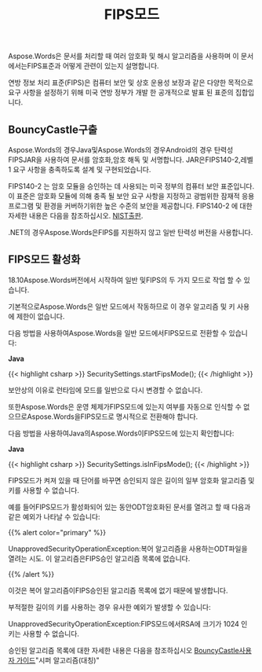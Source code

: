 ﻿---
title: FIPS모드
second_title: Aspose.WordsJava
articleTitle: FIPS모드
linktitle: FIPS모드
description: "Java의Aspose.Words은FIPS표준을 준수하기 위해 문서를 처리할 때 여러 암호화 및 해시 알고리즘을 사용합니다."
type: docs
weight: 80
url: /ko/java/fips-mode/
timestamp: 2024-05-08-10-19-58
---

Aspose.Words은 문서를 처리할 때 여러 암호화 및 해시 알고리즘을 사용하며 이 문서에서는FIPS표준과 어떻게 관련이 있는지 설명합니다.

연방 정보 처리 표준(FIPS)은 컴퓨터 보안 및 상호 운용성 보장과 같은 다양한 목적으로 요구 사항을 설정하기 위해 미국 연방 정부가 개발 한 공개적으로 발표 된 표준의 집합입니다.

## BouncyCastle구출

Aspose.Words의 경우Java및Aspose.Words의 경우Android의 경우 탄력성FIPSJAR을 사용하여 문서를 암호화,암호 해독 및 서명합니다. JAR은FIPS140-2,레벨 1 요구 사항을 충족하도록 설계 및 구현되었습니다.

FIPS140-2 는 암호 모듈을 승인하는 데 사용되는 미국 정부의 컴퓨터 보안 표준입니다. 이 표준은 암호화 모듈에 의해 충족 될 보안 요구 사항을 지정하고 광범위한 잠재적 응용 프로그램 및 환경을 커버하기위한 높은 수준의 보안을 제공합니다. FIPS140-2 에 대한 자세한 내용은 다음을 참조하십시오. [NIST출판](https://www.nist.gov/publications/security-requirements-cryptographic-modules-includes-change-notices-1232002?pub_id=902003).

.NET의 경우Aspose.Words은FIPS를 지원하지 않고 일반 탄력성 버전을 사용합니다.

## FIPS모드 활성화

18.10Aspose.Words버전에서 시작하여 일반 및FIPS의 두 가지 모드로 작업 할 수 있습니다.

기본적으로Aspose.Words은 일반 모드에서 작동하므로 이 경우 알고리즘 및 키 사용에 제한이 없습니다.

다음 방법을 사용하여Aspose.Words을 일반 모드에서FIPS모드로 전환할 수 있습니다:

**Java**

{{< highlight csharp >}}
SecuritySettings.startFipsMode();
{{< /highlight >}}

보안상의 이유로 런타임에 모드를 일반으로 다시 변경할 수 없습니다.

또한Aspose.Words은 운영 체제가FIPS모드에 있는지 여부를 자동으로 인식할 수 없으므로Aspose.Words을FIPS모드로 명시적으로 전환해야 합니다.

다음 방법을 사용하여Java의Aspose.Words이FIPS모드에 있는지 확인합니다:

**Java**

{{< highlight csharp >}}
SecuritySettings.isInFipsMode();
{{< /highlight >}}

FIPS모드가 켜져 있을 때 단어를 바꾸면 승인되지 않은 길이의 일부 암호화 알고리즘 및 키를 사용할 수 없습니다.

예를 들어FIPS모드가 활성화되어 있는 동안ODT암호화된 문서를 열려고 할 때 다음과 같은 예외가 나타날 수 있습니다:

{{% alert color="primary" %}}

UnapprovedSecurityOperationException:복어 알고리즘을 사용하는ODT파일을 열려는 시도. 이 알고리즘은FIPS승인 알고리즘 목록에 없습니다.

{{% /alert %}}

이것은 복어 알고리즘이FIPS승인된 알고리즘 목록에 없기 때문에 발생합니다.

부적절한 길이의 키를 사용하는 경우 유사한 예외가 발생할 수 있습니다:

UnapprovedSecurityOperationException:FIPS모드에서RSA에 크기가 1024 인 키는 사용할 수 없습니다.

승인된 알고리즘 목록에 대한 자세한 내용은 다음을 참조하십시오 [BouncyCastle사용자 가이드](https://downloads.bouncycastle.org/fips-java/docs/BC-FJA-UserGuide-1.0.1.pdf)"시퍼 알고리즘(대칭)"


